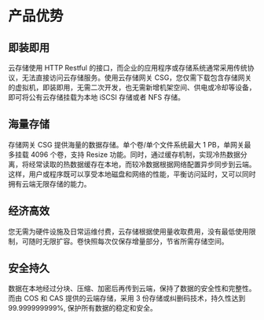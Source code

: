 # 产品优势

## 即装即用

云存储使用 HTTP Restful 的接口，而企业的应用程序或存储系统通常采用传统协议，无法直接访问云存储服务。使用云存储网关 CSG，您仅需下载包含存储网关的虚拟机，即装即用，无需二次开发，也无需新增机架空间、供电或冷却等设备，即可将公有云存储挂载为本地 iSCSI 存储或者 NFS 存储。

## 海量存储

存储网关 CSG 提供海量的数据存储。单个卷/单个文件系统最大 1 PB，单网关最多挂载 4096 个卷，支持 Resize 功能。同时，通过缓存机制，实现冷热数据分离，将经常读取的热数据缓存在本地，而较冷数据根据网络配置异步同步到云端。这样，用户或程序既可以享受本地磁盘和网络的性能，平衡访问延时，又可以同时拥有云端无限存储的能力。

## 经济高效

您无需为硬件设施及日常运维付费，云存储根据使用量收取费用，没有最低使用限制，可随时无限扩容。卷快照每次仅保存增量部分，节省所需存储空间。

## 安全持久

数据在本地经过分块、压缩、加密后再传到云端，保持了数据的安全性和完整性。而由 COS 和 CAS 提供的云端存储，采用 3 份存储或纠删码技术，持久性达到 99.999999999%, 保护所有数据的稳定和安全。


